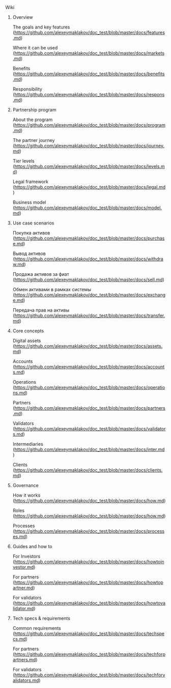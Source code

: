 Wiki
1. 	Overview

       The goals and key features (https://github.com/alexeymaklakov/doc_test/blob/master/docs/features.md)

       Where it can be used (https://github.com/alexeymaklakov/doc_test/blob/master/docs/markets.md)

       Benefits (https://github.com/alexeymaklakov/doc_test/blob/master/docs/benefits.md)

       Responsibility (https://github.com/alexeymaklakov/doc_test/blob/master/docs/respons.md)

2. 	Partnership program

       About the program (https://github.com/alexeymaklakov/doc_test/blob/master/docs/program.md)

       The partner journey (https://github.com/alexeymaklakov/doc_test/blob/master/docs/journey.md)

       Tier levels (https://github.com/alexeymaklakov/doc_test/blob/master/docs/levels.md)

       Legal framework (https://github.com/alexeymaklakov/doc_test/blob/master/docs/legal.md)

       Business model (https://github.com/alexeymaklakov/doc_test/blob/master/docs/model.md)

3. 	Use case scenarios

       Покупка активов (https://github.com/alexeymaklakov/doc_test/blob/master/docs/purchase.md)
       
       Вывод активов (https://github.com/alexeymaklakov/doc_test/blob/master/docs/withdraw.md)
       
       Продажа активов за фиат (https://github.com/alexeymaklakov/doc_test/blob/master/docs/sell.md)
       
       Обмен активами в рамках системы (https://github.com/alexeymaklakov/doc_test/blob/master/docs/exchange.md)
       
       Передача прав на активы (https://github.com/alexeymaklakov/doc_test/blob/master/docs/transfer.md)
       
4. 	Core concepts

       Digital assets (https://github.com/alexeymaklakov/doc_test/blob/master/docs/assets.md)

       Accounts (https://github.com/alexeymaklakov/doc_test/blob/master/docs/accounts.md)

       Operations (https://github.com/alexeymaklakov/doc_test/blob/master/docs/operations.md)

       Partners (https://github.com/alexeymaklakov/doc_test/blob/master/docs/partners.md)

       Validators (https://github.com/alexeymaklakov/doc_test/blob/master/docs/validators.md)

       Intermediaries (https://github.com/alexeymaklakov/doc_test/blob/master/docs/inter.md)

       Clients (https://github.com/alexeymaklakov/doc_test/blob/master/docs/clients.md)

5. 	Governance

       How it works (https://github.com/alexeymaklakov/doc_test/blob/master/docs/how.md)

       Roles (https://github.com/alexeymaklakov/doc_test/blob/master/docs/how.md)

       Processes (https://github.com/alexeymaklakov/doc_test/blob/master/docs/processes.md)

6. 	Guides and how to

       For Investors (https://github.com/alexeymaklakov/doc_test/blob/master/docs/howtoinvestor.md)

       For partners (https://github.com/alexeymaklakov/doc_test/blob/master/docs/howtopartner.md)

       For validators (https://github.com/alexeymaklakov/doc_test/blob/master/docs/howtovalidator.md)

7. 	Tech specs & requirements

       Common requirements (https://github.com/alexeymaklakov/doc_test/blob/master/docs/techspecs.md)

       For partners (https://github.com/alexeymaklakov/doc_test/blob/master/docs/techforpartners.md)

       For validators (https://github.com/alexeymaklakov/doc_test/blob/master/docs/techforvalidators.md)
 
